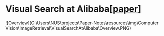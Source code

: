 # Visual Search at Alibaba[[paper](<https://alitech-private.oss-cn-beijing.aliyuncs.com/1534297833520/VisualSearch.pdf?Expires=1559990808&OSSAccessKeyId=LTAIqKGWQyF6Vd3W&Signature=RuKVy5L7y/Ww%2B3JyW7g%2BrIm8unM%3D>)]

![Overview](C:\Users\NUS\projects\Paper-Notes\resources\img\Computer Vision\ImageRetrieval\VisualSearchAtAlibaba\Overview.PNG)


